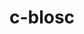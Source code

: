 ---
title: "c-blosc"
layout: cache
categories: [package, develop-2023-08-13]
meta: {"versions": ["1.21.4"], "compilers": ["gcc@=11.1.0", "gcc@=7.3.1", "oneapi@=2023.2.0"], "oss": ["amzn2", "ubuntu20.04"], "platforms": ["linux"], "targets": ["aarch64", "neoverse_n1", "ppc64le", "x86_64", "x86_64_v3"], "stacks": ["aws-isc", "aws-isc-aarch64", "data-vis-sdk", "e4s", "e4s-oneapi", "e4s-power", "root"], "num_specs": 9, "num_specs_by_stack": {"aws-isc-aarch64": 2, "root": 9, "aws-isc": 1, "e4s-power": 2, "e4s-oneapi": 1, "e4s": 2, "data-vis-sdk": 1}}
spec_details: [{"hash": "5lb4wvwdwihgddgtit2a5a6hbyz4q63r", "compiler": "gcc@=7.3.1", "versions": ["1.21.4"], "os": "amzn2", "platform": "linux", "target": "aarch64", "variants": ["+avx2", "build_system=cmake", "build_type=Release", "generator=make", "~ipo"], "stacks": ["aws-isc-aarch64", "root"], "size": "-", "tarball": "https://binaries.spack.io/releases/develop-2023-08-13/build_cache/linux-amzn2-aarch64/gcc-7.3.1/c-blosc-1.21.4/linux-amzn2-aarch64-gcc-7.3.1-c-blosc-1.21.4-5lb4wvwdwihgddgtit2a5a6hbyz4q63r.spack"}, {"hash": "hfuxvvdyl536c2nnuugp4uzyan5nwdqw", "compiler": "gcc@=7.3.1", "versions": ["1.21.4"], "os": "amzn2", "platform": "linux", "target": "neoverse_n1", "variants": ["+avx2", "build_system=cmake", "build_type=Release", "generator=make", "~ipo"], "stacks": ["aws-isc-aarch64", "root"], "size": "-", "tarball": "https://binaries.spack.io/releases/develop-2023-08-13/build_cache/linux-amzn2-neoverse_n1/gcc-7.3.1/c-blosc-1.21.4/linux-amzn2-neoverse_n1-gcc-7.3.1-c-blosc-1.21.4-hfuxvvdyl536c2nnuugp4uzyan5nwdqw.spack"}, {"hash": "tx2rw7ij5gvgbuv2umbwgkwxp63hxjrg", "compiler": "gcc@=7.3.1", "versions": ["1.21.4"], "os": "amzn2", "platform": "linux", "target": "x86_64_v3", "variants": ["+avx2", "build_system=cmake", "build_type=Release", "generator=make", "~ipo"], "stacks": ["root", "aws-isc"], "size": "-", "tarball": "https://binaries.spack.io/releases/develop-2023-08-13/build_cache/linux-amzn2-x86_64_v3/gcc-7.3.1/c-blosc-1.21.4/linux-amzn2-x86_64_v3-gcc-7.3.1-c-blosc-1.21.4-tx2rw7ij5gvgbuv2umbwgkwxp63hxjrg.spack"}, {"hash": "aueypif5hiqcnhp2kr4yu4kssxkc3vkj", "compiler": "gcc@=11.1.0", "versions": ["1.21.4"], "os": "ubuntu20.04", "platform": "linux", "target": "ppc64le", "variants": ["+avx2", "build_system=cmake", "build_type=Release", "generator=make", "~ipo"], "stacks": ["root", "e4s-power"], "size": "-", "tarball": "https://binaries.spack.io/releases/develop-2023-08-13/build_cache/linux-ubuntu20.04-ppc64le/gcc-11.1.0/c-blosc-1.21.4/linux-ubuntu20.04-ppc64le-gcc-11.1.0-c-blosc-1.21.4-aueypif5hiqcnhp2kr4yu4kssxkc3vkj.spack"}, {"hash": "vwq2ciy4p5rcwpgiufravo4frramtd6f", "compiler": "gcc@=11.1.0", "versions": ["1.21.4"], "os": "ubuntu20.04", "platform": "linux", "target": "ppc64le", "variants": ["+avx2", "build_system=cmake", "build_type=Release", "generator=make", "~ipo"], "stacks": ["root", "e4s-power"], "size": "-", "tarball": "https://binaries.spack.io/releases/develop-2023-08-13/build_cache/linux-ubuntu20.04-ppc64le/gcc-11.1.0/c-blosc-1.21.4/linux-ubuntu20.04-ppc64le-gcc-11.1.0-c-blosc-1.21.4-vwq2ciy4p5rcwpgiufravo4frramtd6f.spack"}, {"hash": "jf4b4zdhayvds6iw4slqihttmomgmmsf", "compiler": "oneapi@=2023.2.0", "versions": ["1.21.4"], "os": "ubuntu20.04", "platform": "linux", "target": "x86_64", "variants": ["+avx2", "build_system=cmake", "build_type=Release", "generator=make", "~ipo"], "stacks": ["e4s-oneapi", "root"], "size": "-", "tarball": "https://binaries.spack.io/releases/develop-2023-08-13/build_cache/linux-ubuntu20.04-x86_64/oneapi-2023.2.0/c-blosc-1.21.4/linux-ubuntu20.04-x86_64-oneapi-2023.2.0-c-blosc-1.21.4-jf4b4zdhayvds6iw4slqihttmomgmmsf.spack"}, {"hash": "mkj2xrfp45d3cazbrjppv56gfkdkuzmg", "compiler": "gcc@=11.1.0", "versions": ["1.21.4"], "os": "ubuntu20.04", "platform": "linux", "target": "x86_64_v3", "variants": ["+avx2", "build_system=cmake", "build_type=Release", "generator=make", "~ipo"], "stacks": ["e4s", "root"], "size": "-", "tarball": "https://binaries.spack.io/releases/develop-2023-08-13/build_cache/linux-ubuntu20.04-x86_64_v3/gcc-11.1.0/c-blosc-1.21.4/linux-ubuntu20.04-x86_64_v3-gcc-11.1.0-c-blosc-1.21.4-mkj2xrfp45d3cazbrjppv56gfkdkuzmg.spack"}, {"hash": "jmip3w5vq4flqyqiwmwedfptpv3f3lzh", "compiler": "gcc@=11.1.0", "versions": ["1.21.4"], "os": "ubuntu20.04", "platform": "linux", "target": "x86_64_v3", "variants": ["+avx2", "build_system=cmake", "build_type=Release", "generator=make", "~ipo"], "stacks": ["e4s", "root"], "size": "-", "tarball": "https://binaries.spack.io/releases/develop-2023-08-13/build_cache/linux-ubuntu20.04-x86_64_v3/gcc-11.1.0/c-blosc-1.21.4/linux-ubuntu20.04-x86_64_v3-gcc-11.1.0-c-blosc-1.21.4-jmip3w5vq4flqyqiwmwedfptpv3f3lzh.spack"}, {"hash": "xkcvpapw5l2mziydknp52k4gqgxa4kza", "compiler": "gcc@=11.1.0", "versions": ["1.21.4"], "os": "ubuntu20.04", "platform": "linux", "target": "x86_64_v3", "variants": ["+avx2", "build_system=cmake", "build_type=Release", "generator=make", "~ipo"], "stacks": ["root", "data-vis-sdk"], "size": "-", "tarball": "https://binaries.spack.io/releases/develop-2023-08-13/build_cache/linux-ubuntu20.04-x86_64_v3/gcc-11.1.0/c-blosc-1.21.4/linux-ubuntu20.04-x86_64_v3-gcc-11.1.0-c-blosc-1.21.4-xkcvpapw5l2mziydknp52k4gqgxa4kza.spack"}]
---
